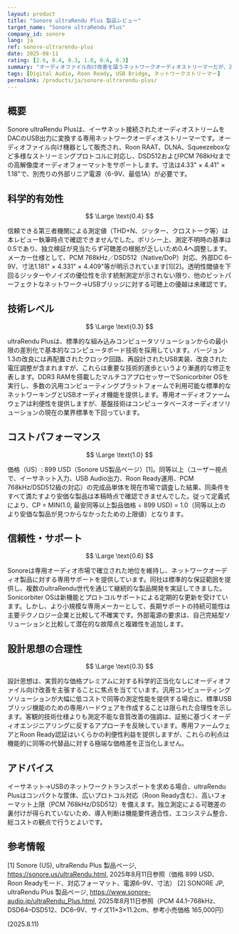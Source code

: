 ```yaml
---
layout: product
title: "Sonore ultraRendu Plus 製品レビュー"
target_name: "Sonore ultraRendu Plus"
company_id: sonore
lang: ja
ref: sonore-ultrarendu-plus
date: 2025-08-11
rating: [2.6, 0.4, 0.3, 1.0, 0.6, 0.3]
summary: "オーディオファイル向け改善を謳うネットワークオーディオストリーマーだが、汎用代替品に対する測定可能な利点に欠ける"
tags: [Digital Audio, Roon Ready, USB Bridge, ネットワークストリーマー]
permalink: /products/ja/sonore-ultrarendu-plus/
---
```

## 概要

Sonore ultraRendu Plusは、イーサネット接続されたオーディオストリームをDACのUSB出力に変換する専用ネットワークオーディオストリーマーです。オーディオファイル向け機器として販売され、Roon RAAT、DLNA、Squeezeboxなど多様なストリーミングプロトコルに対応し、DSD512およびPCM 768kHzまでの高解像度オーディオフォーマットをサポートします。寸法は4.33" × 4.41" × 1.18"で、別売りの外部リニア電源（6-9V、最低1A）が必要です。

## 科学的有効性

$$ \Large \text{0.4} $$

信頼できる第三者機関による測定値（THD+N、ジッター、クロストーク等）は本レビュー執筆時点で確認できませんでした。ポリシー上、測定不明時の基準は0.5であり、独立検証が見当たらず可聴差の根拠が乏しいため0.4へ調整します。メーカー仕様として、PCM 768kHz／DSD512（Native/DoP）対応、外部DC 6–9V、寸法1.181" × 4.331" × 4.409"等が明示されています[1][2]。透明性閾値を下回るジッターやノイズの優位性を示す統制測定が示されない限り、他のビットパーフェクトなネットワーク→USBブリッジに対する可聴上の優越は未確認です。

## 技術レベル

$$ \Large \text{0.3} $$

ultraRendu Plusは、標準的な組み込みコンピュータソリューションからの最小限の差別化で基本的なコンピュータボード技術を採用しています。バージョン1.3の改良には再配置されたクロック回路、再設計されたUSB実装、改良された電圧調整が含まれますが、これらは重要な技術的進歩というより漸進的な修正を表します。DDR3 RAMを搭載したマルチコアプロセッサーでSonicorbiter OSを実行し、多数の汎用コンピューティングプラットフォームで利用可能な標準的なネットワーキングとUSBオーディオ機能を提供します。専用オーディオファームウェアは利便性を提供しますが、基盤技術はコンピュータベースオーディオソリューションの現在の業界標準を下回っています。

## コストパフォーマンス

$$ \Large \text{1.0} $$

価格（US）: 899 USD（Sonore US製品ページ）[1]。同等以上（ユーザー視点で、イーサネット入力、USB Audio出力、Roon Ready運用、PCM 768kHz/DSD512級の対応）の完成品単体を現在市場で調査した結果、同条件をすべて満たすより安価な製品は本稿時点で確認できませんでした。従って定義式により、CP = MIN(1.0, 最安同等以上製品価格 ÷ 899 USD) = 1.0（同等以上のより安価な製品が見つからなかったための上限値）となります。

## 信頼性・サポート

$$ \Large \text{0.6} $$

Sonoreは専用オーディオ市場で確立された地位を維持し、ネットワークオーディオ製品に対する専用サポートを提供しています。同社は標準的な保証範囲を提供し、複数のultraRendu世代を通じて継続的な製品開発を実証してきました。Sonicorbiter OSは新機能とプロトコルサポートによる定期的な更新を受けています。しかし、より小規模な専用メーカーとして、長期サポートの持続可能性は主要テクノロジー企業と比較して不確実です。外部電源の要求は、自己完結型ソリューションと比較して潜在的な故障点と複雑性を追加します。

## 設計思想の合理性

$$ \Large \text{0.3} $$

設計思想は、実質的な価格プレミアムに対する科学的正当化なしにオーディオファイル向け改善を主張することに焦点を当てています。汎用コンピューティングソリューションが大幅に低コストで同等の測定性能を提供する場合に、標準USBブリッジ機能のための専用ハードウェアを作成することは限られた合理性を示します。客観的技術仕様よりも測定不能な音質改善の強調は、証拠に基づくオーディオエンジニアリングに反するアプローチを反映しています。専用ファームウェアとRoon Ready認証はいくらかの利便性利益を提供しますが、これらの利点は機能的に同等の代替品に対する極端な価格差を正当化しません。

## アドバイス

イーサネット→USBのネットワークトランスポートを求める場合、ultraRendu Plusはコンパクトな筐体、広いプロトコル対応（Roon Ready含む）、高いフォーマット上限（PCM 768kHz/DSD512）を備えます。独立測定による可聴差の裏付けが得られていないため、導入判断は機能要件適合性、エコシステム整合、総コストの観点で行うとよいです。

## 参考情報

[1] Sonore (US), ultraRendu Plus 製品ページ, https://sonore.us/ultraRendu.html, 2025年8月11日参照（価格 899 USD、Roon Readyモード、対応フォーマット、電源6–9V、寸法）
[2] SONORE JP, ultraRendu Plus 製品ページ, https://www.sonore-audio.jp/ultraRendu_Plus.html, 2025年8月11日参照（PCM 44.1–768kHz、DSD64–DSD512、DC6–9V、サイズ11×3×11.2cm、参考小売価格 165,000円）

(2025.8.11)